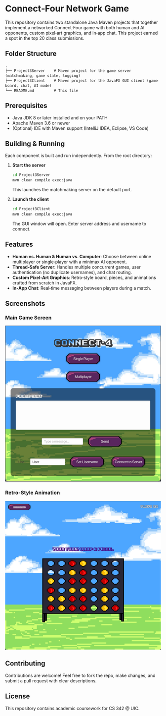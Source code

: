# Connect‑Four Network Game

This repository contains two standalone Java Maven projects that together implement a networked Connect‑Four game with both human and AI opponents, custom pixel‑art graphics, and in‑app chat. This project earned a spot in the top 20 class submissions.

## Folder Structure

```
.
├── Project3Server    # Maven project for the game server (matchmaking, game state, logging)
├── Project3Client    # Maven project for the JavaFX GUI client (game board, chat, AI mode)
└── README.md         # This file
```

## Prerequisites

* Java JDK 8 or later installed and on your PATH
* Apache Maven 3.6 or newer
* (Optional) IDE with Maven support (IntelliJ IDEA, Eclipse, VS Code)

## Building & Running

Each component is built and run independently. From the root directory:

1. **Start the server**

   ```bash
   cd Project3Server
   mvn clean compile exec:java
   ```

   This launches the matchmaking server on the default port.

2. **Launch the client**

   ```bash
   cd Project3Client
   mvn clean compile exec:java
   ```

   The GUI window will open. Enter server address and username to connect.

## Features

* **Human vs. Human & Human vs. Computer**: Choose between online multiplayer or single‑player with a minimax AI opponent.
* **Thread‑Safe Server**: Handles multiple concurrent games, user authentication (no duplicate usernames), and chat routing.
* **Custom Pixel‑Art Graphics**: Retro‑style board, pieces, and animations crafted from scratch in JavaFX.
* **In‑App Chat**: Real‑time messaging between players during a match.

## Screenshots

### Main Game Screen

![Connect-Four Board in Play](assets/game.jpeg)

### Retro-Style Animation

![Piece Drop Animation](assets/ingame.jpeg)

## Contributing

Contributions are welcome! Feel free to fork the repo, make changes, and submit a pull request with clear descriptions.

## License

This repository contains academic coursework for CS 342 @ UIC.
